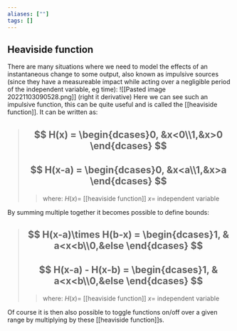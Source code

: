 ```yaml
---
aliases: [""]
tags: []
---
```


## Heaviside function

There are many situations where we need to model the effects of an instantaneous change to some output, also known as impulsive sources (since they have a measureable impact while acting over a negligible period of the independent variable, eg time):
![[Pasted image 20221103090528.png]]
(right it derivative)
Here we can see such an impulsive function, this can be quite useful and is called the [[heaviside function]]. It can be written as: 

> ## $$ H(x) = \begin{dcases}0, &x<0\\1,&x>0 \end{dcases} $$ 
> ## $$ H(x-a) = \begin{dcases}0, &x<a\\1,&x>a \end{dcases} $$ 
>> where:
>> $H(x)=$ [[heaviside function]]
>> $x=$ independent variable

By summing multiple together it becomes possible to define bounds:

> ## $$ H(x-a)\times H(b-x) = \begin{dcases}1, & a<x<b\\0,&else \end{dcases} $$ 
> ## $$ H(x-a) - H(x-b) = \begin{dcases}1, & a<x<b\\0,&else \end{dcases} $$ 
>> where:
>> $H(x)=$ [[heaviside function]]
>> $x=$ independent variable

Of course it is then also possible to toggle functions on/off over a given range by multiplying by these [[heaviside function]]s.